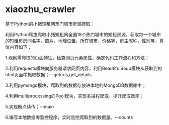 # xiaozhu_crawler

基于Python的小猪短租网热门城市房源爬取：

利用Python爬虫爬取小猪短租网全国18个热门城市的短租房源，获取每一个城市的短租房房间名字，照片，地理位置，所在城市，价格等，房主昵称，性别等，具体内容如下：

1.观察需爬取的页面特征，检查网页元素属性，确定代码工作流程和方法；

2.利用requests模块向服务器请求网页内容，利用BeautifulSoup模块从获取到的html页面中抓取数据；--geturls,get_details

3.利用pymongo模块，爬取到的数据存放进本地的MongoDB数据库中；

4.利用multiprocessing的Pool模块，实现多进程爬取，提升爬取效率；

5.实现断点续传；--main

6.编写本地数据库监控程序，实时监控爬取到的数据量。--counts

